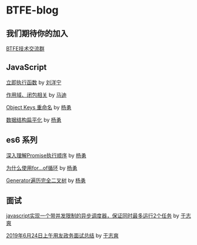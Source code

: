 # BTFE-blog

## 我们期待你的加入

[BTFE技术交流群](https://github.com/BTFE/BTFE-blog/blob/master/JOIN.md)

## JavaScript

[立即执行函数](https://github.com/BTFE/BTFE-blog/issues/2) by [刘洋宁](https://github.com/Provenr)

[作用域、闭包相关](https://github.com/BTFE/BTFE-blog/issues/4) by [马迪](https://github.com/MadWeb)

[Object Keys 重命名](https://github.com/BTFE/BTFE-blog/issues/5) by [杨勇](https://github.com/AngusYang9)

[数据结构扁平化](https://github.com/BTFE/BTFE-blog/issues/7) by [杨勇](https://github.com/AngusYang9)

## es6 系列

[深入理解Promise执行顺序](https://github.com/BTFE/BTFE-blog/issues/1) by [杨勇](https://github.com/AngusYang9)

[为什么使用for...of循环](https://github.com/BTFE/BTFE-blog/issues/3) by [杨勇](https://github.com/AngusYang9)

[Generator遍历完全二叉树](https://github.com/BTFE/BTFE-blog/issues/8) by [杨勇](https://github.com/AngusYang9)

## 面试

[javascript实现一个带并发限制的异步调度器，保证同时最多运行2个任务](https://github.com/BTFE/BTFE-blog/issues/6) by [于志爽](https://github.com/yuzhishuang)

[2019年6月24日上午用友政务面试总结](https://github.com/BTFE/BTFE-blog/issues/9) by [于志爽](https://github.com/yuzhishuang)
